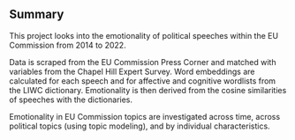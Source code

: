 ## Summary 

This project looks into the emotionality of political speeches within the EU Commission from 2014 to 2022. 

Data is scraped from the EU Commission Press Corner and matched with variables from the Chapel Hill Expert Survey. Word embeddings are calculated for each speech and for affective and cognitive wordlists from the LIWC dictionary. 
Emotionality is then derived from the cosine similarities of speeches with the dictionaries.

Emotionality in EU Commission topics are investigated across time, across political topics (using topic modeling), and by individual characteristics. 
